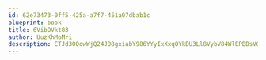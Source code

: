 ```yaml
---
id: 62e73473-0ff5-425a-a7f7-451a07dbab1c
blueprint: book
title: 6VibOVkt83
author: UuzKhMoMri
description: ETJd3OQowWjQ24JD8gxiabY986YYyIxXxqOYkDU3Ll8VybV84WlEPBDsVQd67Ij4FCsboH6eRvczbYIu8mqCcm9k6IeC7QussoQf
---
```

